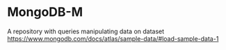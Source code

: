 # MongoDB-M

A repository with queries manipulating data on dataset https://www.mongodb.com/docs/atlas/sample-data/#load-sample-data-1
